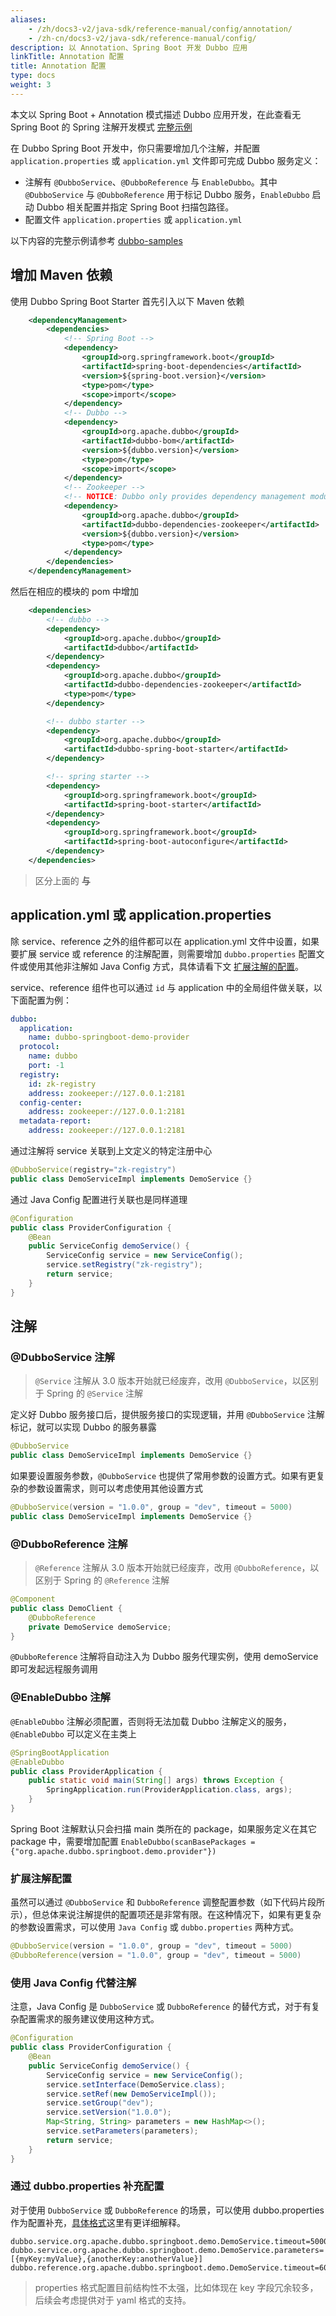 ```yaml
---
aliases:
    - /zh/docs3-v2/java-sdk/reference-manual/config/annotation/
    - /zh-cn/docs3-v2/java-sdk/reference-manual/config/
description: 以 Annotation、Spring Boot 开发 Dubbo 应用
linkTitle: Annotation 配置
title: Annotation 配置
type: docs
weight: 3
---
```






本文以 Spring Boot + Annotation 模式描述 Dubbo 应用开发，在此查看无 Spring Boot 的 Spring 注解开发模式 [完整示例](https://github.com/apache/dubbo-samples/tree/master/1-basic/dubbo-samples-annotation)

在 Dubbo Spring Boot 开发中，你只需要增加几个注解，并配置 `application.properties` 或 `application.yml` 文件即可完成 Dubbo 服务定义：
* 注解有 `@DubboService`、`@DubboReference` 与 `EnableDubbo`。其中 `@DubboService` 与 `@DubboReference` 用于标记 Dubbo 服务，`EnableDubbo` 启动 Dubbo 相关配置并指定 Spring Boot 扫描包路径。
* 配置文件 `application.properties` 或 `application.yml`

以下内容的完整示例请参考 [dubbo-samples](https://github.com/apache/dubbo-samples/tree/master/1-basic/dubbo-samples-spring-boot)

## 增加 Maven 依赖

使用 Dubbo Spring Boot Starter 首先引入以下 Maven 依赖
```xml
    <dependencyManagement>
        <dependencies>
            <!-- Spring Boot -->
            <dependency>
                <groupId>org.springframework.boot</groupId>
                <artifactId>spring-boot-dependencies</artifactId>
                <version>${spring-boot.version}</version>
                <type>pom</type>
                <scope>import</scope>
            </dependency>
            <!-- Dubbo -->
            <dependency>
                <groupId>org.apache.dubbo</groupId>
                <artifactId>dubbo-bom</artifactId>
                <version>${dubbo.version}</version>
                <type>pom</type>
                <scope>import</scope>
            </dependency>
            <!-- Zookeeper -->
            <!-- NOTICE: Dubbo only provides dependency management module for Zookeeper, add Nacos or other product dependency directly if you want to use them. -->
            <dependency>
                <groupId>org.apache.dubbo</groupId>
                <artifactId>dubbo-dependencies-zookeeper</artifactId>
                <version>${dubbo.version}</version>
                <type>pom</type>
            </dependency>
        </dependencies>
    </dependencyManagement>
```

然后在相应的模块的 pom 中增加
```xml
    <dependencies>
        <!-- dubbo -->
        <dependency>
            <groupId>org.apache.dubbo</groupId>
            <artifactId>dubbo</artifactId>
        </dependency>
        <dependency>
            <groupId>org.apache.dubbo</groupId>
            <artifactId>dubbo-dependencies-zookeeper</artifactId>
            <type>pom</type>
        </dependency>

        <!-- dubbo starter -->
        <dependency>
            <groupId>org.apache.dubbo</groupId>
            <artifactId>dubbo-spring-boot-starter</artifactId>
        </dependency>

        <!-- spring starter -->
        <dependency>
            <groupId>org.springframework.boot</groupId>
            <artifactId>spring-boot-starter</artifactId>
        </dependency>
        <dependency>
            <groupId>org.springframework.boot</groupId>
            <artifactId>spring-boot-autoconfigure</artifactId>
        </dependency>
    </dependencies>
```
> 区分上面的 **与**

## application.yml 或 application.properties

除 service、reference 之外的组件都可以在 application.yml 文件中设置，如果要扩展 service 或 reference 的注解配置，则需要增加 `dubbo.properties` 配置文件或使用其他非注解如 Java Config 方式，具体请看下文 [扩展注解的配置](#扩展注解配置)。

service、reference 组件也可以通过 `id` 与 application 中的全局组件做关联，以下面配置为例：

```yaml
dubbo:
  application:
    name: dubbo-springboot-demo-provider
  protocol:
    name: dubbo
    port: -1
  registry:
    id: zk-registry
    address: zookeeper://127.0.0.1:2181
  config-center:
    address: zookeeper://127.0.0.1:2181
  metadata-report:
    address: zookeeper://127.0.0.1:2181
```

通过注解将 service 关联到上文定义的特定注册中心
```java
@DubboService(registry="zk-registry")
public class DemoServiceImpl implements DemoService {}
```

通过 Java Config 配置进行关联也是同样道理
```java
@Configuration
public class ProviderConfiguration {
    @Bean
    public ServiceConfig demoService() {
        ServiceConfig service = new ServiceConfig();
        service.setRegistry("zk-registry");
        return service;
    }
}
```
## 注解
### @DubboService 注解

> `@Service` 注解从 3.0 版本开始就已经废弃，改用 `@DubboService`，以区别于 Spring 的 `@Service` 注解

定义好 Dubbo 服务接口后，提供服务接口的实现逻辑，并用 `@DubboService` 注解标记，就可以实现 Dubbo 的服务暴露

```java
@DubboService
public class DemoServiceImpl implements DemoService {}
```

如果要设置服务参数，`@DubboService` 也提供了常用参数的设置方式。如果有更复杂的参数设置需求，则可以考虑使用其他设置方式
```java
@DubboService(version = "1.0.0", group = "dev", timeout = 5000)
public class DemoServiceImpl implements DemoService {}
```

### @DubboReference 注解

> `@Reference` 注解从 3.0 版本开始就已经废弃，改用 `@DubboReference`，以区别于 Spring 的 `@Reference` 注解

```java
@Component
public class DemoClient {
    @DubboReference
    private DemoService demoService;
}
```

`@DubboReference` 注解将自动注入为 Dubbo 服务代理实例，使用 demoService 即可发起远程服务调用

### @EnableDubbo 注解
`@EnableDubbo` 注解必须配置，否则将无法加载 Dubbo 注解定义的服务，`@EnableDubbo` 可以定义在主类上

```java
@SpringBootApplication
@EnableDubbo
public class ProviderApplication {
    public static void main(String[] args) throws Exception {
        SpringApplication.run(ProviderApplication.class, args);
    }
}
```

Spring Boot 注解默认只会扫描 main 类所在的 package，如果服务定义在其它 package 中，需要增加配置 `EnableDubbo(scanBasePackages = {"org.apache.dubbo.springboot.demo.provider"})`

### 扩展注解配置
虽然可以通过 `@DubboService` 和 `DubboReference` 调整配置参数（如下代码片段所示），但总体来说注解提供的配置项还是非常有限。在这种情况下，如果有更复杂的参数设置需求，可以使用 `Java Config` 或 `dubbo.properties` 两种方式。

```java
@DubboService(version = "1.0.0", group = "dev", timeout = 5000)
@DubboReference(version = "1.0.0", group = "dev", timeout = 5000)
```

### 使用 Java Config 代替注解

注意，Java Config 是 `DubboService` 或 `DubboReference` 的替代方式，对于有复杂配置需求的服务建议使用这种方式。

```java
@Configuration
public class ProviderConfiguration {
    @Bean
    public ServiceConfig demoService() {
        ServiceConfig service = new ServiceConfig();
        service.setInterface(DemoService.class);
        service.setRef(new DemoServiceImpl());
        service.setGroup("dev");
        service.setVersion("1.0.0");
        Map<String, String> parameters = new HashMap<>();
        service.setParameters(parameters);
        return service;
    }
}
```

### 通过 dubbo.properties 补充配置
对于使用 `DubboService` 或 `DubboReference` 的场景，可以使用 dubbo.properties 作为配置补充，[具体格式](../principle/#1-配置格式)这里有更详细解释。

```properties
dubbo.service.org.apache.dubbo.springboot.demo.DemoService.timeout=5000
dubbo.service.org.apache.dubbo.springboot.demo.DemoService.parameters=[{myKey:myValue},{anotherKey:anotherValue}]
dubbo.reference.org.apache.dubbo.springboot.demo.DemoService.timeout=6000
```

> properties 格式配置目前结构性不太强，比如体现在 key 字段冗余较多，后续会考虑提供对于 yaml 格式的支持。